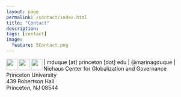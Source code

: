 ```yaml
---
layout: page
permalink: /contact/index.html
title: "Contact"
description:
tags: [contact]
image:
  feature: 5Contact.png
---
```



<img src="../images/email_icon.png" style="width: 30px;" align="left"> | mduque [at] princeton [dot] edu 
<img src="../images/twitter_icon.png" style="width: 30px;" align="left"> | @marinagduque 
<img src="../images/mailing_icon.png" style="width: 30px;" align="left"> | Niehaus Center for Globalization and Governance<br>Princeton University<br>439 Robertson Hall<br>Princeton, NJ  08544
